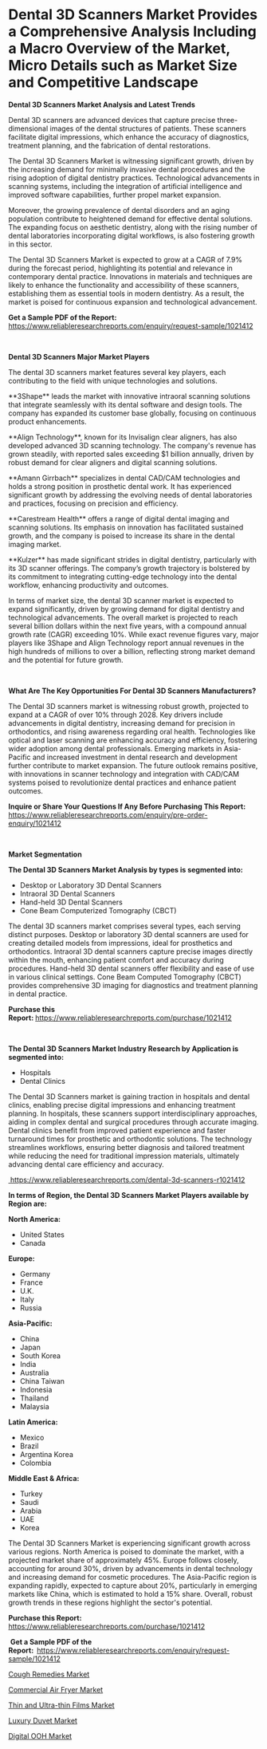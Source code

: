 <p><h1>Dental 3D Scanners Market Provides a Comprehensive Analysis Including a Macro Overview of the Market, Micro Details such as Market Size and Competitive Landscape</h1></p><p><strong>Dental 3D Scanners Market Analysis and Latest Trends</strong></p>
<p><p>Dental 3D scanners are advanced devices that capture precise three-dimensional images of the dental structures of patients. These scanners facilitate digital impressions, which enhance the accuracy of diagnostics, treatment planning, and the fabrication of dental restorations. </p><p>The Dental 3D Scanners Market is witnessing significant growth, driven by the increasing demand for minimally invasive dental procedures and the rising adoption of digital dentistry practices. Technological advancements in scanning systems, including the integration of artificial intelligence and improved software capabilities, further propel market expansion. </p><p>Moreover, the growing prevalence of dental disorders and an aging population contribute to heightened demand for effective dental solutions. The expanding focus on aesthetic dentistry, along with the rising number of dental laboratories incorporating digital workflows, is also fostering growth in this sector. </p><p>The Dental 3D Scanners Market is expected to grow at a CAGR of 7.9% during the forecast period, highlighting its potential and relevance in contemporary dental practice. Innovations in materials and techniques are likely to enhance the functionality and accessibility of these scanners, establishing them as essential tools in modern dentistry. As a result, the market is poised for continuous expansion and technological advancement.</p></p>
<p><strong>Get a Sample PDF of the Report:&nbsp;</strong> <a href="https://www.reliableresearchreports.com/enquiry/request-sample/1021412?utm_campaign=36&utm_medium=2&utm_source=Github&utm_content=ia&utm_term=04122024&utm_id=dental-3d-scanners">https://www.reliableresearchreports.com/enquiry/request-sample/1021412</a></p>
<p>&nbsp;</p>
<p><strong>Dental 3D Scanners Major Market Players</strong></p>
<p><p>The dental 3D scanners market features several key players, each contributing to the field with unique technologies and solutions. </p><p>**3Shape** leads the market with innovative intraoral scanning solutions that integrate seamlessly with its dental software and design tools. The company has expanded its customer base globally, focusing on continuous product enhancements. </p><p>**Align Technology**, known for its Invisalign clear aligners, has also developed advanced 3D scanning technology. The company's revenue has grown steadily, with reported sales exceeding $1 billion annually, driven by robust demand for clear aligners and digital scanning solutions.</p><p>**Amann Girrbach** specializes in dental CAD/CAM technologies and holds a strong position in prosthetic dental work. It has experienced significant growth by addressing the evolving needs of dental laboratories and practices, focusing on precision and efficiency.</p><p>**Carestream Health** offers a range of digital dental imaging and scanning solutions. Its emphasis on innovation has facilitated sustained growth, and the company is poised to increase its share in the dental imaging market.</p><p>**Kulzer** has made significant strides in digital dentistry, particularly with its 3D scanner offerings. The company’s growth trajectory is bolstered by its commitment to integrating cutting-edge technology into the dental workflow, enhancing productivity and outcomes.</p><p>In terms of market size, the dental 3D scanner market is expected to expand significantly, driven by growing demand for digital dentistry and technological advancements. The overall market is projected to reach several billion dollars within the next five years, with a compound annual growth rate (CAGR) exceeding 10%. While exact revenue figures vary, major players like 3Shape and Align Technology report annual revenues in the high hundreds of millions to over a billion, reflecting strong market demand and the potential for future growth.</p></p>
<p>&nbsp;</p>
<p><strong>What Are The Key Opportunities For Dental 3D Scanners Manufacturers?</strong></p>
<p><p>The Dental 3D scanners market is witnessing robust growth, projected to expand at a CAGR of over 10% through 2028. Key drivers include advancements in digital dentistry, increasing demand for precision in orthodontics, and rising awareness regarding oral health. Technologies like optical and laser scanning are enhancing accuracy and efficiency, fostering wider adoption among dental professionals. Emerging markets in Asia-Pacific and increased investment in dental research and development further contribute to market expansion. The future outlook remains positive, with innovations in scanner technology and integration with CAD/CAM systems poised to revolutionize dental practices and enhance patient outcomes.</p></p>
<p><strong>Inquire or Share Your Questions If Any Before Purchasing This Report:</strong> <a href="https://www.reliableresearchreports.com/enquiry/pre-order-enquiry/1021412?utm_campaign=36&utm_medium=2&utm_source=Github&utm_content=ia&utm_term=04122024&utm_id=dental-3d-scanners">https://www.reliableresearchreports.com/enquiry/pre-order-enquiry/1021412</a></p>
<p>&nbsp;</p>
<p><strong>Market Segmentation</strong></p>
<p><strong>The Dental 3D Scanners Market Analysis by types is segmented into:</strong></p>
<p><ul><li>Desktop or Laboratory 3D Dental Scanners</li><li>Intraoral 3D Dental Scanners</li><li>Hand-held 3D Dental Scanners</li><li>Cone Beam Computerized Tomography (CBCT)</li></ul></p>
<p><p>The dental 3D scanners market comprises several types, each serving distinct purposes. Desktop or laboratory 3D dental scanners are used for creating detailed models from impressions, ideal for prosthetics and orthodontics. Intraoral 3D dental scanners capture precise images directly within the mouth, enhancing patient comfort and accuracy during procedures. Hand-held 3D dental scanners offer flexibility and ease of use in various clinical settings. Cone Beam Computed Tomography (CBCT) provides comprehensive 3D imaging for diagnostics and treatment planning in dental practice.</p></p>
<p><strong>Purchase this Report:&nbsp;</strong><a href="https://www.reliableresearchreports.com/purchase/1021412?utm_campaign=36&utm_medium=2&utm_source=Github&utm_content=ia&utm_term=04122024&utm_id=dental-3d-scanners">https://www.reliableresearchreports.com/purchase/1021412</a></p>
<p>&nbsp;</p>
<p><strong>The Dental 3D Scanners Market Industry Research by Application is segmented into:</strong></p>
<p><ul><li>Hospitals</li><li>Dental Clinics</li></ul></p>
<p><p>The Dental 3D Scanners market is gaining traction in hospitals and dental clinics, enabling precise digital impressions and enhancing treatment planning. In hospitals, these scanners support interdisciplinary approaches, aiding in complex dental and surgical procedures through accurate imaging. Dental clinics benefit from improved patient experience and faster turnaround times for prosthetic and orthodontic solutions. The technology streamlines workflows, ensuring better diagnosis and tailored treatment while reducing the need for traditional impression materials, ultimately advancing dental care efficiency and accuracy.</p></p>
<p><a href="https://www.reliableresearchreports.com/dental-3d-scanners-r1021412?utm_campaign=36&utm_medium=2&utm_source=Github&utm_content=ia&utm_term=04122024&utm_id=dental-3d-scanners">&nbsp;https://www.reliableresearchreports.com/dental-3d-scanners-r1021412</a></p>
<p><strong>In terms of Region, the Dental 3D Scanners Market Players available by Region are:</strong></p>
<p>
    <p> <strong> North America: </strong>
        <ul>
            <li>United States</li>
            <li>Canada</li>
        </ul>
        </p> 
    <p> <strong> Europe: </strong>
        <ul>
            <li>Germany</li>
            <li>France</li>
            <li>U.K.</li>
            <li>Italy</li>
            <li>Russia</li>
        </ul>
        </p> 
    <p> <strong> Asia-Pacific: </strong>
        <ul>
            <li>China</li>
            <li>Japan</li>
            <li>South Korea</li>
            <li>India</li>
            <li>Australia</li>
            <li>China Taiwan</li>
            <li>Indonesia</li>
            <li>Thailand</li>
            <li>Malaysia</li>
        </ul>
        </p> 
    <p> <strong> Latin America: </strong>
        <ul>
            <li>Mexico</li>
            <li>Brazil</li>
            <li>Argentina Korea</li>
            <li>Colombia</li>
        </ul>
        </p> 
    <p> <strong> Middle East & Africa: </strong>
        <ul>
            <li>Turkey</li>
            <li>Saudi</li>
            <li>Arabia</li>
            <li>UAE</li>
            <li>Korea</li>
        </ul>
    </p>
    </p>
<p><p>The Dental 3D Scanners Market is experiencing significant growth across various regions. North America is poised to dominate the market, with a projected market share of approximately 45%. Europe follows closely, accounting for around 30%, driven by advancements in dental technology and increasing demand for cosmetic procedures. The Asia-Pacific region is expanding rapidly, expected to capture about 20%, particularly in emerging markets like China, which is estimated to hold a 15% share. Overall, robust growth trends in these regions highlight the sector's potential.</p></p>
<p><strong>Purchase this Report: </strong><a href="https://www.reliableresearchreports.com/purchase/1021412?utm_campaign=36&utm_medium=2&utm_source=Github&utm_content=ia&utm_term=04122024&utm_id=dental-3d-scanners">https://www.reliableresearchreports.com/purchase/1021412</a></p>
<p>&nbsp;<strong>Get a Sample PDF of the Report:&nbsp;&nbsp;</strong><a href="https://www.reliableresearchreports.com/enquiry/request-sample/1021412?utm_campaign=36&utm_medium=2&utm_source=Github&utm_content=ia&utm_term=04122024&utm_id=dental-3d-scanners">https://www.reliableresearchreports.com/enquiry/request-sample/1021412</a></p>
<p><strong></strong></p>
<p><p><a href="https://github.com/tamvrosiya/Market-Research-Report-List-6/blob/main/cough-remedies-market.md?utm_campaign=36&utm_medium=2&utm_source=Github&utm_content=ia&utm_term=04122024&utm_id=dental-3d-scanners">Cough Remedies Market</a></p><p><a href="https://issuu.com/reportprime-2/docs/commercial-air-fryer-market-size-2030.pptx?utm_campaign=36&utm_medium=2&utm_source=Github&utm_content=ia&utm_term=04122024&utm_id=dental-3d-scanners">Commercial Air Fryer Market</a></p><p><a href="https://github.com/SanjidaKhan901/Market-Research-Report-List-1/blob/main/thin-and-ultra-thin-films-market.md?utm_campaign=36&utm_medium=2&utm_source=Github&utm_content=ia&utm_term=04122024&utm_id=dental-3d-scanners">Thin and Ultra-thin Films Market</a></p><p><a href="https://issuu.com/reportprime-2/docs/luxury-duvet-market-size-2030.pptx?utm_campaign=36&utm_medium=2&utm_source=Github&utm_content=ia&utm_term=04122024&utm_id=dental-3d-scanners">Luxury Duvet Market</a></p><p><a href="https://www.linkedin.com/pulse/global-regional-expansion-digital-ooh-market-projected-ny4pe?utm_campaign=36&utm_medium=2&utm_source=Github&utm_content=ia&utm_term=04122024&utm_id=dental-3d-scanners">Digital OOH Market</a></p></p>